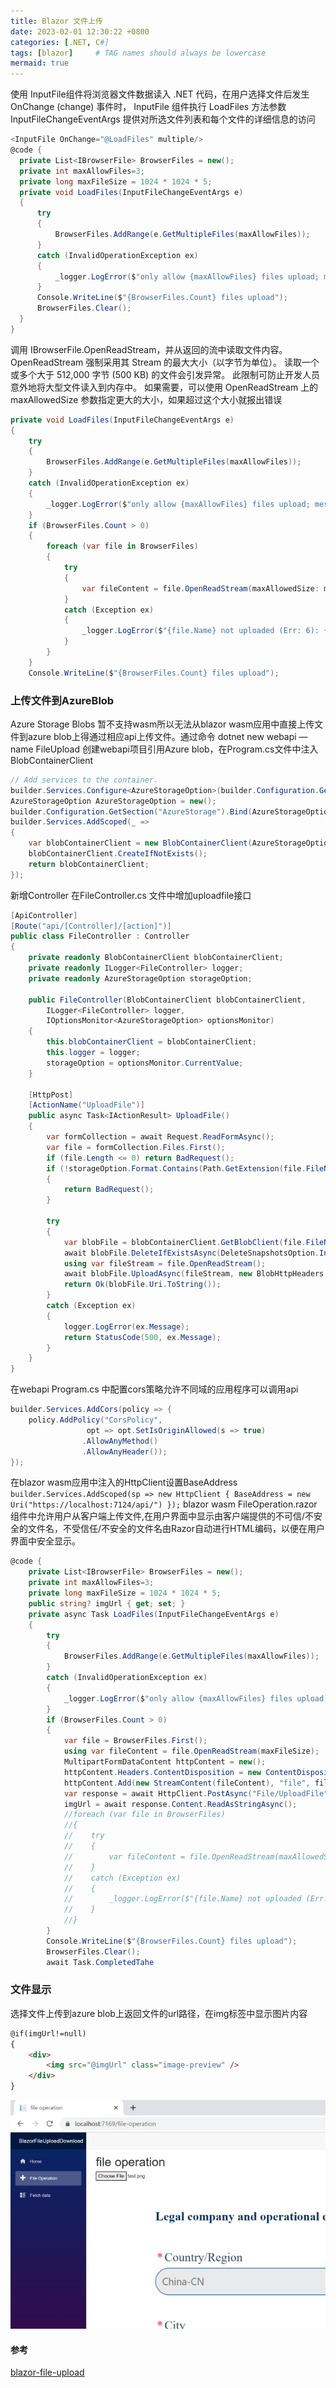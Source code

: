 ```yaml
---
title: Blazor 文件上传
date: 2023-02-01 12:30:22 +0800
categories: [.NET, C#]
tags: [blazor]     # TAG names should always be lowercase
mermaid: true
---
```

使用 InputFile组件将浏览器文件数据读入 .NET 代码，在用户选择文件后发生 OnChange (change) 事件时， InputFile 组件执行 LoadFiles 方法参数 InputFileChangeEventArgs 提供对所选文件列表和每个文件的详细信息的访问
```C#
<InputFile OnChange="@LoadFiles" multiple/>
@code {
  private List<IBrowserFile> BrowserFiles = new();
  private int maxAllowFiles=3;
  private long maxFileSize = 1024 * 1024 * 5;
  private void LoadFiles(InputFileChangeEventArgs e)
  {
      try
      {
          BrowserFiles.AddRange(e.GetMultipleFiles(maxAllowFiles));
      }
      catch (InvalidOperationException ex)
      {
          _logger.LogError($"only allow {maxAllowFiles} files upload; message{ex.Message}");
      }
      Console.WriteLine($"{BrowserFiles.Count} files upload");
      BrowserFiles.Clear();
  }
}
```
调用 IBrowserFile.OpenReadStream，并从返回的流中读取文件内容。OpenReadStream 强制采用其 Stream 的最大大小（以字节为单位）。 读取一个或多个大于 512,000 字节 (500 KB) 的文件会引发异常。 此限制可防止开发人员意外地将大型文件读入到内存中。 如果需要，可以使用 OpenReadStream 上的 maxAllowedSize 参数指定更大的大小，如果超过这个大小就报出错误
```C#
private void LoadFiles(InputFileChangeEventArgs e)
{
    try
    {
        BrowserFiles.AddRange(e.GetMultipleFiles(maxAllowFiles));
    }
    catch (InvalidOperationException ex)
    {
        _logger.LogError($"only allow {maxAllowFiles} files upload; message{ex.Message}");
    }
    if (BrowserFiles.Count > 0)
    {
        foreach (var file in BrowserFiles)
        {
            try
            {
                var fileContent = file.OpenReadStream(maxAllowedSize: maxFileSize);
            }
            catch (Exception ex)
            {
                _logger.LogError($"{file.Name} not uploaded (Err: 6): {ex.Message}");
            }
        }
    }
    Console.WriteLine($"{BrowserFiles.Count} files upload");
```
### 上传文件到AzureBlob
Azure Storage Blobs 暂不支持wasm所以无法从blazor wasm应用中直接上传文件到azure blob上得通过相应api上传文件。通过命令 dotnet new webapi —name FileUpload 创建webapi项目引用Azure blob，在Program.cs文件中注入BlobContainerClient
```C#
// Add services to the container.
builder.Services.Configure<AzureStorageOption>(builder.Configuration.GetSection("AzureStorage"));
AzureStorageOption AzureStorageOption = new();
builder.Configuration.GetSection("AzureStorage").Bind(AzureStorageOption);
builder.Services.AddScoped(_ =>
{
    var blobContainerClient = new BlobContainerClient(AzureStorageOption.StorageConnectionString, AzureStorageOption.ContainerName);
    blobContainerClient.CreateIfNotExists();
    return blobContainerClient;
});
```
新增Controller 在FileController.cs 文件中增加uploadfile接口
```C#
[ApiController]
[Route("api/[Controller]/[action]")]
public class FileController : Controller
{
    private readonly BlobContainerClient blobContainerClient;
    private readonly ILogger<FileController> logger;
    private readonly AzureStorageOption storageOption;

    public FileController(BlobContainerClient blobContainerClient,
        ILogger<FileController> logger,
        IOptionsMonitor<AzureStorageOption> optionsMonitor)
    {
        this.blobContainerClient = blobContainerClient;
        this.logger = logger;
        storageOption = optionsMonitor.CurrentValue;
    }

    [HttpPost]
    [ActionName("UploadFile")]
    public async Task<IActionResult> UploadFile()
    {
        var formCollection = await Request.ReadFormAsync();
        var file = formCollection.Files.First();
        if (file.Length <= 0) return BadRequest();
        if (!storageOption.Format.Contains(Path.GetExtension(file.FileName).TrimStart('.'),StringComparison.OrdinalIgnoreCase))
        {
            return BadRequest();
        }

        try
        {
            var blobFile = blobContainerClient.GetBlobClient(file.FileName);
            await blobFile.DeleteIfExistsAsync(DeleteSnapshotsOption.IncludeSnapshots);
            using var fileStream = file.OpenReadStream();
            await blobFile.UploadAsync(fileStream, new BlobHttpHeaders { ContentType = file.ContentType });
            return Ok(blobFile.Uri.ToString());
        }
        catch (Exception ex)
        {
            logger.LogError(ex.Message);
            return StatusCode(500, ex.Message);
        }
    }
}
```
在webapi Program.cs 中配置cors策略允许不同域的应用程序可以调用api
```C#
builder.Services.AddCors(policy => {
    policy.AddPolicy("CorsPolicy",
                 opt => opt.SetIsOriginAllowed(s => true)
                .AllowAnyMethod()
                .AllowAnyHeader());
});
```
在blazor wasm应用中注入的HttpClient设置BaseAddress
`builder.Services.AddScoped(sp => new HttpClient
{
    BaseAddress = new Uri("https://localhost:7124/api/")
});`
blazor wasm FileOperation.razor 组件中允许用户从客户端上传文件,在用户界面中显示由客户端提供的不可信/不安全的文件名，不受信任/不安全的文件名由Razor自动进行HTML编码，以便在用户界面中安全显示。
```C#
@code {
    private List<IBrowserFile> BrowserFiles = new();
    private int maxAllowFiles=3;
    private long maxFileSize = 1024 * 1024 * 5;
    public string? imgUrl { get; set; }
    private async Task LoadFiles(InputFileChangeEventArgs e)
    {
        try
        {
            BrowserFiles.AddRange(e.GetMultipleFiles(maxAllowFiles));
        }
        catch (InvalidOperationException ex)
        {
            _logger.LogError($"only allow {maxAllowFiles} files upload; message{ex.Message}");
        }
        if (BrowserFiles.Count > 0)
        {
            var file = BrowserFiles.First();
            using var fileContent = file.OpenReadStream(maxFileSize);
            MultipartFormDataContent httpContent = new();
            httpContent.Headers.ContentDisposition = new ContentDispositionHeaderValue("form-data");
            httpContent.Add(new StreamContent(fileContent), "file", file.Name);
            var response = await HttpClient.PostAsync("File/UploadFile", httpContent);
            imgUrl = await response.Content.ReadAsStringAsync();
            //foreach (var file in BrowserFiles)
            //{
            //    try
            //    {
            //        var fileContent = file.OpenReadStream(maxAllowedSize: maxFileSize);
            //    }
            //    catch (Exception ex)
            //    {
            //        _logger.LogError($"{file.Name} not uploaded (Err: 6): {ex.Message}");
            //    }
            //}
        }
        Console.WriteLine($"{BrowserFiles.Count} files upload");
        BrowserFiles.Clear();
        await Task.CompletedTahe
```
### 文件显示
选择文件上传到azure blob上返回文件的url路径，在img标签中显示图片内容
```HTML
@if(imgUrl!=null)
{
    <div>
        <img src="@imgUrl" class="image-preview" />
    </div>
}
```
![upload-file-2-azure](/assets/img/upload-file-2-azure.png)

#### 参考
[blazor-file-upload](https://learn.microsoft.com/en-us/aspnet/core/blazor/file-uploads)
